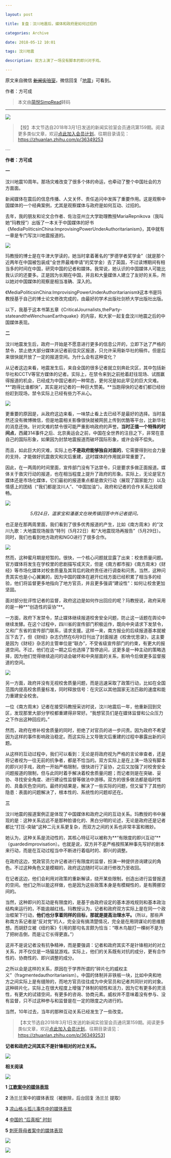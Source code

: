 ```yaml
---

layout: post

title: 复盘：汶川地震后，媒体和政府是如何过招的

categories: Archive

date: 2018-05-12 10:01

tags: 汶川地震

description: 双方上演了一场没有脚本的即兴对手戏。

---
```


原文来自微信 ~~[新闻实验室](https://mp.weixin.qq.com/s/k2WiVTmeZ6dno7SX2i8Lig)~~，微信回复「[地震](https://mp.weixin.qq.com/s/G6Rrc8Lu3jEKLFVxLlggjg)」可看到。

作者：方可成

>本文由[简悦SimpRead](http://ksria.com/simpread/)转码

---

![](https://i.imgur.com/ipIVPa2.jpg)



>【按】本文节选自2018年3月1日发送的新闻实验室会员通讯第159期。阅读更多类似文章，欢迎[点此加入会员计划](http://mp.weixin.qq.com/s?__biz=MjM5NDEwNjQ0MQ==&mid=2654280568&idx=3&sn=cd0c35cfcb8b3d359b0d8bc5be3461c8&chksm=bd4d665e8a3aef48b1ac3a59766119a1ccb80a75292b859474ebed9375fefb46b67e9312031a&scene=21#wechat_redirect)。往期目录请见：https://zhuanlan.zhihu.com/p/36349253

_∙∙∙∙_

**作者：方可成**

**一**

汶川地震10周年。那场灾难改变了很多个体的命运，也牵动了整个中国社会的方方面面。

新闻媒体在震后的信息传播、人文关怀、责任追问中发挥了重要作用。这是观察中国媒体的一个经典案例，尤其是观察媒体与政府是如何互动、过招的。

去年，我的朋友和论文合作者、佐治亚州立大学助理教授MariaRepnikova（我叫她“玛教授”）出版了一本关于中国媒体的好书《MediaPoliticsinChina:ImprovisingPowerUnderAuthoritarianism》，其中就有一章是专门写汶川地震报道的。

![](https://i.imgur.com/EHQ7wzU.jpg)

玛教授的博士是在牛津大学读的，她当时拿着著名的“罗德学者奖学金”（就是那个近两年在中国被包装成“全世界最难申请”的奖学金）去了英国，不过读博期间有相当多的时间在中国，研究中国的记者和媒体。我常说，她认识的中国媒体人可能比我认识的还要多。正是因为长期在中国，并且和大量媒体人建立了友好的关系，所以她对中国媒体的观察是相当准确、深入的。

《MediaPoliticsinChina:ImprovisingPowerUnderAuthoritarianism》这本书是玛教授基于自己的博士论文修改完成的，由最好的学术出版社剑桥大学出版社出版。

以下，我基于这本书第五章《CriticalJournalists,theParty-stateandtheWenchuanEarthquake》的内容，和大家一起复盘汶川地震之后的中国媒体表现。

**二**

汶川地震发生后，政府一开始是不愿意进行更多的信息公开的，立即下达了严格的禁令，禁止绝大部分媒体派记者前往灾区报道，只允许采用新华社的稿件。但是后来很快就开放了一定的报道空间。为什么会有这种变化？

从记者这边来看，地震发生后，来自全国的很多记者就立刻奔赴灾区，其中包括新华社和CCTV等官方媒体的记者。实际上，在禁令来到之前抢着赶往现场、试图赢得报道的机会，已经成为中国记者的一种常态，更何况是如此罕见的巨大灾难。**“跑得比谁都快”，其实是对记者的一种巨大赞美。**当跑得快的记者们都已经纷纷赶到现场，禁令实际上已经有些力不从心。

![](https://i.imgur.com/d553CVb.jpg)

更重要的原因是，从政府这边来看，一味禁止看上去已经不是最好的选择。当时虽然还没有微博微信，但是地震相关影像很快就被网民上传到优酷等平台，比新华社的消息还快。针对灾难的禁令很可能严重影响政府的声誉。**当时正值一个特殊的时间点**，西藏314事件之后、北京奥运会之前，中国在全世界的注目之下，非常在意自己的国际形象，如果因为封禁地震报道而破坏国际形象，或许会得不偿失。

而且，如此巨大的灾难，实际上也**不是政府能够独自对面的**，它需要得到社会力量的支持，才能做好抗震救灾和灾后重建，这时媒体的作用就非常重要了。

因此，在一两周的时间里面，宣传部门没有下达禁令，只是要求多做正面报道。媒体关于救灾行动的报道，也在相当程度上提升了政府的形象。实际上，无论是官方媒体还是市场化媒体，它们最初的报道重点都是救灾行动（展现了国家能力）以及情感上的团结（“我们都是汶川人”、“中国加油”）。政府和记者的合作关系比较顺畅。

![](https://i.imgur.com/gxqL4Sw.jpg)
*<center>5月24日，温家宝和潘基文在映秀镇回答中外记者提问。</center>*

也正是在那两周里面，我们看到了很多优秀报道的产生，比如《南方周末》的“汶川九歌：大地震现场报告”特刊（5月22日）和“大地震现场再报告”（5月29日）。同时，我们也看到地方政府和NGO进行了很多合作。

![](https://i.imgur.com/wN0R6ye.jpg)

然而，这种蜜月期是短暂的。很快，一个核心问题就显露了出来：校舍质量问题。官方媒体将发生在学校里的悲剧描写成天灾，但是《南方都市报》《南方周末》《财经》等市场化媒体对校舍质量及其背后的政府责任进行调查和问责。当然，这种问责其实也是小心翼翼的，因为中国的媒体在避开红线方面已经积累了相当多的经验，他们将监督更多地指向了地方官员，并且更多强调“建设性”：如何让校舍更加坚固。

面对部分批评性记者的监督，政府这边是如何作出回应的呢？玛教授说，政府采用的是一种**“创造性的妥协”**。

一方面，政府下发禁令，禁止媒体继续报道校舍安全问题，防止这一话题在舆论中继续发酵。在这个过程中，四川省的宣传部门积极运作，既向中央请求下发禁令，又和广东省的宣传部门联系，请求支援。这样一来，南方报业的后续报道基本就被压下去了，但《财经》杂志仍然在6月9日刊出了封面报道《校舍忧思录》，这主要是因为《财经》杂志的主管单位是“联办”，不受省级宣传部门的约束，有更大的报道空间。不过，他们在这一期之后也选择了暂停追问，这更多是一种主动的策略选择，因为他们觉得继续追问的话会破坏和中央层面的关系，影响今后做更多监督报道的空间。

![](https://i.imgur.com/3Kvgxoj.jpg)

另一方面，政府并没有无视校舍质量问题，而是迅速采取了政策行动，比如在全国范围内提高校舍质量标准，同时释放信号：在灾区以其他国家无法匹敌的速度和能力重建安全校舍。

一位《南方周末》记者在接受玛教授采访时说，汶川地震后一年，他重新回到灾区，发现那里大部分学校都重建得非常好。“我想官员们是在媒体监督和公众压力之下作出这种回应的。”

然而，政府在修补校舍质量的同时，拒绝了对官员的进一步问责。因为政府不希望因为这样的事件影响政治稳定。而这实际上又导致灾后重建的过程中暴露出新的问题。

从这样的互动过程中，我们可以看到：无论是将政府视为严格的言论审查者，还是将记者视为一往无前的抗争者，都是不恰当的。双方实际上是在上演一场没有脚本的即兴对手戏，政府一开始严格限制，很快进行了妥协，之后又加强了对校舍安全问题报道的限制，但与此同时着手解决着校舍质量问题；而记者则是在突破、妥协、寻找安全角度、进行建设性监督等做法中游移。双方的很多做法都是临时性的、具备灰色空间的。最终的结果是，解决了一些实际的问题，但又留下了其他的隐患：表面的问题解决了，根本性的、系统性的问题却还在。

**三**

汶川地震的报道案例正是体现了中国媒体和政府之间的互动关系。玛教授的书中展现的是：这种关系远远不是那种脸谱化的、黑白分明的论述，无论是政府还是记者都比“打压-突破”这种二元关系更复杂，而双方之间的关系也非常丰富和微妙。

她认为，这种关系是流动性的，其核心特征可以被称为**“有限度的即兴互动”**（guardedimprovisation）。也就是说，双方并不是严格按照某种事先写好的剧本来行动，而是在互动过程当中不断进行着临时的、即兴的调整。

在政府这边，党政官员允许记者进行有限度的监督，扮演一种提供咨询建议的角色。不过这种角色又是模糊的，政府这边随时可以进行修改乃至收回。

在记者这边，他们会利用对政策的重新解读，绕开某些限制，创造出进行监督报道的空间。他们之所以能这样做，也是因为这些政策本身是有模糊性的，是有腾挪空间的。

当然，这种即兴的互动是有限度的，是基于由政府设定的基本游戏规则和基本政治结构来运行的，不能逾越红线。玛教授认为，记者和政府双方实际上是在同一个政治框架下行动，**他们也分享着同样的目标，那就是提高治理水平。**（所以，那些声称南方系记者是“反对党”的人，完全没有搞清楚情况，完全是在用阴谋论的思维臆想。而胡舒立被《纽约客》引用的那句名言颇为恰当：“啄木鸟敲打一棵树不是为了把树击倒，而是让它长得更直。”）

这并不是说记者没有抗争精神，而是要强调：记者和政府其实不是针锋相对的对立关系，并不仅仅是一场猫鼠游戏。实际上，他们的关系既有对抗的成分，更有合作性的、协商性的、即兴调整的成分。

之所以会是这样的关系，原因在于学界所谓的“碎片化的威权主义”（fragmentedauthoritarianism）。中国的体制并非铁板一块，比如中央和地方之间实际上是有缝隙的，而地方官员往往成为中央官员和记者共同针对的对象。这种碎片化，实际上在很大程度上增强了体制的韧性和活力，因为它有更多的灵活性，有更大的试错空间，有更多的咨询、协商元素。威权并不意味着没有参与、没有监督，只不过这种参与和监督是在一定的限度之内进行的。

当然，10年过去，当年的那种互动关系已经发生了一些改变。

>【本文节选自2018年3月1日发送的新闻实验室会员通讯第159期。阅读更多类似文章，欢迎[点此加入会员计划](http://mp.weixin.qq.com/s?__biz=MjM5NDEwNjQ0MQ==&mid=2654280568&idx=3&sn=cd0c35cfcb8b3d359b0d8bc5be3461c8&chksm=bd4d665e8a3aef48b1ac3a59766119a1ccb80a75292b859474ebed9375fefb46b67e9312031a&scene=21#wechat_redirect)。往期目录请见：<https://zhuanlan.zhihu.com/p/36349253>】

**记者和政府之间其实不是针锋相对的对立关系。**

![](https://i.imgur.com/Xy4F1TV.jpg)

**相关阅读**

![](https://i.imgur.com/71p1YeT.jpg)

**1** [**江歌案中的媒体表现**](http://mp.weixin.qq.com/s?__biz=MjM5NDEwNjQ0MQ==&mid=2654280359&idx=1&sn=382781bed02e3d63c580685f377b6536&chksm=bd4d67818a3aee97f3efbe7d8097e25b52a1ab9fdfa07f0a3c554bf5db6ea58087b99e912347&scene=21#wechat_redirect)

**2** 汤兰兰案中的媒体表现（被删除，后台回复 汤兰兰 提取）

**3** [凉山格斗孤儿事件中的媒体表现](http://mp.weixin.qq.com/s?__biz=MjM5NDEwNjQ0MQ==&mid=2654280213&idx=1&sn=94c16a31ad9e37daf1709110cf142483&chksm=bd4d67338a3aee2523c2f49ba6d7b8ded1d5b82a4a30d6aee13da66b506580c94c7b481ac673&scene=21#wechat_redirect)

**4** [中国的 “后真相” 时刻](http://mp.weixin.qq.com/s?__biz=MjM5NDEwNjQ0MQ==&mid=2654280372&idx=1&sn=9ae264b4afd2aad1cacf59a9fcb6f2d3&chksm=bd4d67928a3aee84024f539094b8d8d5f99d8e5d26558662ac32d66ff5d83bf695b871bac273&scene=21#wechat_redirect)

**5** [刺死辱母者案中的媒体表现](http://mp.weixin.qq.com/s?__biz=MjM5NDEwNjQ0MQ==&mid=2654279898&idx=1&sn=663ab6746720a296137099f60f887451&chksm=bd4d65fc8a3aeceaed2b48567e81ebf1125f0e4fadbd86dd520aabe4627bcee216e6e99437ed&scene=21#wechat_redirect)

[![](https://i.imgur.com/wgcp2JV.jpg)](http://mp.weixin.qq.com/s?__biz=MjM5NDEwNjQ0MQ==&mid=2654280568&idx=3&sn=cd0c35cfcb8b3d359b0d8bc5be3461c8&chksm=bd4d665e8a3aef48b1ac3a59766119a1ccb80a75292b859474ebed9375fefb46b67e9312031a&scene=21#wechat_redirect)

![](https://i.imgur.com/AhFESqt.jpg)
